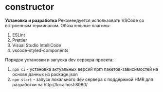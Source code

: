 # constructor

**Установка и разработка**
Рекомендуется использовать VSCode со встроенным терминалом. Обязательные плагины:

1. ESLint
2. Prettier
3. Visual Studio IntelliCode
4. vscode-styled-components

Порядок установки и запуска dev сервера проекта:

1. `npm ci` - установка актуальных версий npm пакетов-зависимостей на основе данных из package.json
2. `npm start` - запуск локального dev сервера с поддержкой HMR для разработки на http://localhost:8080/
